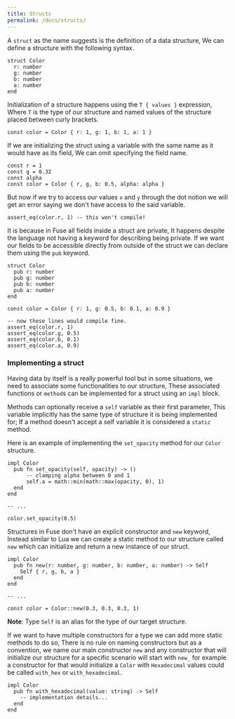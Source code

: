```yaml
---
title: Structs
permalink: /docs/structs/
---
```


A `struct` as the name suggests is the definition of a data structure, We can define a structure with the following syntax.

```fuse
struct Color
  r: number
  g: number
  b: number
  a: number
end
```

Initialization of a structure happens using the `T { values }` expression, Where `T` is the type of our structure and named values of the structure placed between curly brackets.

```fuse
const color = Color { r: 1, g: 1, b: 1, a: 1 }
```

If we are initializing the struct using a variable with the same name as it would have as its field, We can omit specifying the field name.

```fuse
const r = 1
const g = 0.32
const alpha
const color = Color { r, g, b: 0.5, alpha: alpha }
```

But now if we try to access our values `x` and `y` through the dot notion we will get an error saying we don't have access to the said variable.

```fuse
assert_eq(color.r, 1) -- this won't compile!
```

It is because in Fuse all fields inside a struct are private, It happens despite the language not having a keyword for describing being private. If we want our fields to be accessible directly from outside of the struct we can declare them using the `pub` keyword.

```fuse
struct Color
  pub r: number
  pub g: number
  pub b: number
  pub a: number
end

const color = Color { r: 1, g: 0.5, b: 0.1, a: 0.9 }

-- now these lines would compile fine.
assert_eq(color.r, 1)
assert_eq(color.g, 0.5)
assert_eq(color.b, 0.1)
assert_eq(color.a, 0.9)
```

### Implementing a struct

Having data by itself is a really powerful tool but in some situations, we need to associate some functionalities to our structure, These associated functions or `method`s can be implemented for a struct using an `impl` block.

Methods can optionally receive a `self` variable as their first parameter, This variable implicitly has the same type of structure it is being implemented for; If a method doesn't accept a self variable it is considered a `static` method.

Here is an example of implementing the `set_opacity` method for our `Color` structure.

```fuse
impl Color
  pub fn set_opacity(self, opacity) -> ()
      -- clamping alpha between 0 and 1
      self.a = math::min(math::max(opacity, 0), 1)
  end
end

-- ...

color.set_opacity(0.5)
```

Structures in Fuse don't have an explicit constructor and `new` keyword, Instead similar to Lua we can create a static method to our structure called `new` which can initialize and return a new instance of our struct.

```fuse
impl Color
  pub fn new(r: number, g: number, b: number, a: number) -> Self
    Self { r, g, b, a }
  end
end

-- ...

const color = Color::new(0.3, 0.3, 0.3, 1)
```

__Note__: Type `Self` is an alias for the type of our target structure.

If we want to have multiple constructors for a type we can add more static methods to do so, There is no rule on naming constructors but as a convention, we name our main constructor `new` and any constructor that will initialize our structure for a specific scenario will start with `new_` for example a constructor for that would initialize a `Color` with `Hexadecimal` values could be called `with_hex` or `with_hexadecimal`.

```fuse
impl Color
  pub fn with_hexadecimal(value: string) -> Self
    -- implementation details...
  end
end
```
